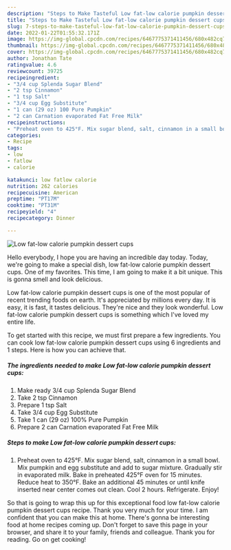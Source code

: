```yaml
---
description: "Steps to Make Tasteful Low fat-low calorie pumpkin dessert cups"
title: "Steps to Make Tasteful Low fat-low calorie pumpkin dessert cups"
slug: 7-steps-to-make-tasteful-low-fat-low-calorie-pumpkin-dessert-cups
date: 2022-01-22T01:55:32.171Z
image: https://img-global.cpcdn.com/recipes/6467775371411456/680x482cq70/low-fat-low-calorie-pumpkin-dessert-cups-recipe-main-photo.jpg
thumbnail: https://img-global.cpcdn.com/recipes/6467775371411456/680x482cq70/low-fat-low-calorie-pumpkin-dessert-cups-recipe-main-photo.jpg
cover: https://img-global.cpcdn.com/recipes/6467775371411456/680x482cq70/low-fat-low-calorie-pumpkin-dessert-cups-recipe-main-photo.jpg
author: Jonathan Tate
ratingvalue: 4.6
reviewcount: 39725
recipeingredient:
- "3/4 cup Splenda Sugar Blend"
- "2 tsp Cinnamon"
- "1 tsp Salt"
- "3/4 cup Egg Substitute"
- "1 can (29 oz) 100 Pure Pumpkin"
- "2 can Carnation evaporated Fat Free Milk"
recipeinstructions:
- "Preheat oven to 425°F. Mix sugar blend, salt, cinnamon in a small bowl. Mix pumpkin and egg substitute and add to sugar mixture. Gradually stir in evaporated milk. Bake in preheated 425°F oven for 15 minutes. Reduce heat to 350°F. Bake an additional 45 minutes or until knife inserted near center comes out clean. Cool 2 hours. Refrigerate. Enjoy!"
categories:
- Recipe
tags:
- low
- fatlow
- calorie

katakunci: low fatlow calorie 
nutrition: 262 calories
recipecuisine: American
preptime: "PT17M"
cooktime: "PT31M"
recipeyield: "4"
recipecategory: Dinner

---
```



![Low fat-low calorie pumpkin dessert cups](https://img-global.cpcdn.com/recipes/6467775371411456/680x482cq70/low-fat-low-calorie-pumpkin-dessert-cups-recipe-main-photo.jpg)

Hello everybody, I hope you are having an incredible day today. Today, we're going to make a special dish, low fat-low calorie pumpkin dessert cups. One of my favorites. This time, I am going to make it a bit unique. This is gonna smell and look delicious.

Low fat-low calorie pumpkin dessert cups is one of the most popular of recent trending foods on earth. It's appreciated by millions every day. It is easy, it is fast, it tastes delicious. They're nice and they look wonderful. Low fat-low calorie pumpkin dessert cups is something which I've loved my entire life.




To get started with this recipe, we must first prepare a few ingredients. You can cook low fat-low calorie pumpkin dessert cups using 6 ingredients and 1 steps. Here is how you can achieve that.

<!--inarticleads1-->

##### The ingredients needed to make Low fat-low calorie pumpkin dessert cups:

1. Make ready 3/4 cup Splenda Sugar Blend
1. Take 2 tsp Cinnamon
1. Prepare 1 tsp Salt
1. Take 3/4 cup Egg Substitute
1. Take 1 can (29 oz) 100% Pure Pumpkin
1. Prepare 2 can Carnation evaporated Fat Free Milk




<!--inarticleads2-->

##### Steps to make Low fat-low calorie pumpkin dessert cups:

1. Preheat oven to 425°F. Mix sugar blend, salt, cinnamon in a small bowl. Mix pumpkin and egg substitute and add to sugar mixture. Gradually stir in evaporated milk. Bake in preheated 425°F oven for 15 minutes. Reduce heat to 350°F. Bake an additional 45 minutes or until knife inserted near center comes out clean. Cool 2 hours. Refrigerate. Enjoy!




So that is going to wrap this up for this exceptional food low fat-low calorie pumpkin dessert cups recipe. Thank you very much for your time. I am confident that you can make this at home. There's gonna be interesting food at home recipes coming up. Don't forget to save this page in your browser, and share it to your family, friends and colleague. Thank you for reading. Go on get cooking!
